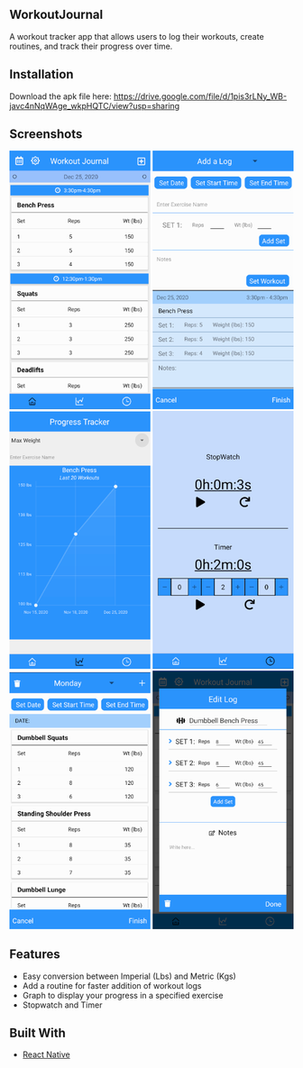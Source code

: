 ## WorkoutJournal
A workout tracker app that allows users to log their workouts, create routines, and track their progress over time.

## Installation
Download the apk file here: https://drive.google.com/file/d/1pis3rLNy_WB-javc4nNqWAge_wkpHQTC/view?usp=sharing

## Screenshots
<p float="left">
  <img src="images/HomeScreen.png" width="250">
  <img src="images/AddLog.png" width="250">
  <img src="images/ProgressTracker.png" width="250">
  <img src="images/TimeScreen.png" width="250">
  <img src="images/Routine.png" width="250">
  <img src="images/EditLog.png" width="250">
</p>

## Features
- Easy conversion between Imperial (Lbs) and Metric (Kgs)
- Add a routine for faster addition of workout logs
- Graph to display your progress in a specified exercise
- Stopwatch and Timer 

## Built With
- [React Native](https://reactnative.dev/)
